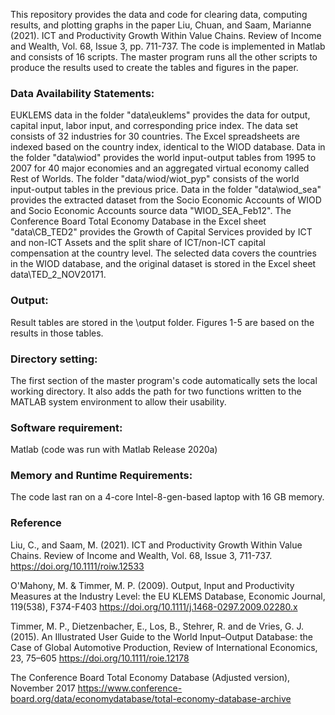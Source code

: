 This repository provides the data and code for clearing data, computing results, and plotting graphs in the paper Liu, Chuan, and Saam, Marianne (2021). ICT and Productivity Growth Within Value Chains. Review of Income and Wealth, Vol. 68, Issue 3, pp. 711-737. The code is implemented in Matlab and consists of 16 scripts. The master program runs all the other scripts to produce the results used to create the tables and figures in the paper.

### Data Availability Statements:
EUKLEMS data in the folder "data\euklems" provides the data for output, capital input, labor input, and corresponding price index. The data set consists of 32 industries for 30 countries. The Excel spreadsheets are indexed based on the country index, identical to the WIOD database.
Data in the folder "data\wiod" provides the world input-output tables from 1995 to 2007 for 40 major economies and an aggregated virtual economy called Rest of Worlds. The folder "data/wiod/wiot_pyp" consists of the world input-output tables in the previous price.
Data in the folder "data\wiod_sea" provides the extracted dataset from the Socio Economic Accounts of WIOD and Socio Economic Accounts source data "WIOD_SEA_Feb12".
The Conference Board Total Economy Database in the Excel sheet "data\CB_TED2" provides the Growth of Capital Services provided by ICT and non-ICT Assets and the split share of ICT/non-ICT capital compensation at the country level. The selected data covers the countries in the WIOD database, and the original dataset is stored in the Excel sheet data\TED_2_NOV20171.

### Output:
Result tables are stored in the \output folder. Figures 1-5 are based on the results in those tables.

### Directory setting:
The first section of the master program's code automatically sets the local working directory. It also adds the path for two functions written to the MATLAB system environment to allow their usability.

### Software requirement:
Matlab (code was run with Matlab Release 2020a)

### Memory and Runtime Requirements:
The code last ran on a 4-core Intel-8-gen-based laptop with 16 GB memory.

### Reference
Liu, C., and Saam, M. (2021). ICT and Productivity Growth Within Value Chains. Review of Income and Wealth, Vol. 68, Issue 3, 711-737. https://doi.org/10.1111/roiw.12533

O'Mahony, M. & Timmer, M. P. (2009). Output, Input and Productivity Measures at the Industry Level: the EU KLEMS Database, Economic Journal, 119(538), F374-F403 https://doi.org/10.1111/j.1468-0297.2009.02280.x

Timmer, M. P., Dietzenbacher, E., Los, B., Stehrer, R. and de Vries, G. J. (2015). An Illustrated User Guide to the World Input–Output Database: the Case of Global Automotive Production, Review of International Economics, 23, 75–605 https://doi.org/10.1111/roie.12178

The Conference Board Total Economy Database (Adjusted version), November 2017 https://www.conference-board.org/data/economydatabase/total-economy-database-archive




